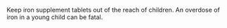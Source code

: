 Keep iron supplement tablets out of the reach of children. An overdose of iron in a young child can be fatal.